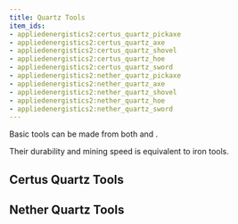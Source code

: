 ```yaml
---
title: Quartz Tools
item_ids:
- appliedenergistics2:certus_quartz_pickaxe
- appliedenergistics2:certus_quartz_axe
- appliedenergistics2:certus_quartz_shovel
- appliedenergistics2:certus_quartz_hoe
- appliedenergistics2:certus_quartz_sword
- appliedenergistics2:nether_quartz_pickaxe
- appliedenergistics2:nether_quartz_axe
- appliedenergistics2:nether_quartz_shovel
- appliedenergistics2:nether_quartz_hoe
- appliedenergistics2:nether_quartz_sword
---
```


Basic tools can be made from both <ItemLink id="certus_quartz_crystal" /> and <ItemLink id="minecraft:quartz" />.

Their durability and mining speed is equivalent to iron tools.

## Certus Quartz Tools

<RecipeFor id="appliedenergistics2:certus_quartz_pickaxe"/>
<RecipeFor id="appliedenergistics2:certus_quartz_axe"/>
<RecipeFor id="appliedenergistics2:certus_quartz_shovel"/>
<RecipeFor id="appliedenergistics2:certus_quartz_hoe"/>
<RecipeFor id="appliedenergistics2:certus_quartz_sword"/>

## Nether Quartz Tools

<RecipeFor id="appliedenergistics2:nether_quartz_pickaxe"/>
<RecipeFor id="appliedenergistics2:nether_quartz_axe"/>
<RecipeFor id="appliedenergistics2:nether_quartz_shovel"/>
<RecipeFor id="appliedenergistics2:nether_quartz_hoe"/>
<RecipeFor id="appliedenergistics2:nether_quartz_sword"/>
